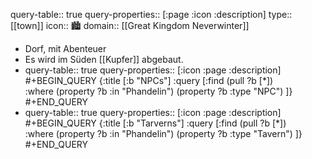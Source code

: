query-table:: true
query-properties:: [:page :icon :description]
type:: [[town]]
icon:: 🏙️
domain:: [[Great Kingdom Neverwinter]]

- Dorf, mit Abenteuer
- Es wird im Süden [[Kupfer]] abgebaut.
- query-table:: true
  query-properties:: [:icon :page :description]
  #+BEGIN_QUERY
   {:title [:b "NPCs"]
   :query [:find (pull ?b [*])   
   :where
  (property ?b :in "Phandelin")
  (property ?b :type "NPC")
   ]}
  #+END_QUERY
- query-table:: true
  query-properties:: [:icon :page :description]
  #+BEGIN_QUERY
   {:title [:b "Tarverns"]
   :query [:find (pull ?b [*])   
   :where
  (property ?b :in "Phandelin")
  (property ?b :type "Tavern")
   ]}
  #+END_QUERY